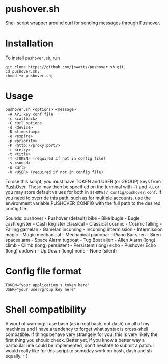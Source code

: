 pushover.sh
===========

Shell script wrapper around curl for sending messages through [Pushover][1].

Installation
============

To install `pushover.sh`, run

```
git clone https://github.com/jnwatts/pushover.sh.git;
cd pushover.sh;
chmod +x pushover.sh;
```

Usage
=====

    pushover.sh <options> <message>
	 -A API key conf file
     -c <callback>
	 -C curl options
     -d <device>
     -D <timestamp>
     -e <expire>
     -p <priority>
	 -P <http://proxy:port/>
     -r <retry>
     -t <title>
     -T <TOKEN> (required if not in config file)
     -s <sound>
     -u <url>
     -U <USER> (required if not in config file)

To use this script, you must have TOKEN and USER (or GROUP) keys from [PushOver][1]. These may then be specified on the terminal with `-T` and `-U`, or you may store default values for both in `${HOME}/.config/pushover.conf`. If you need to override this path, such as for multiple accounts, use the environment variable PUSHOVER_CONFIG with the full path to the desired config file.

Sounds:
    pushover - Pushover (default)
	bike - Bike
	bugle - Bugle
	cashregister - Cash Register
	classical - Classical
	cosmic - Cosmic
	falling - Falling
	gamelan - Gamelan
	incoming - Incoming
	intermission - Intermission
	magic - Magic
	mechanical - Mechanical
	pianobar - Piano Bar
	siren - Siren
	spacealarm - Space Alarm
	tugboat - Tug Boat
	alien - Alien Alarm (long)
    climb - Climb (long)
	persistent - Persistent (long)
	echo - Pushover Echo (long)
	updown - Up Down (long)
	none - None (silent) 


Config file format
==================

    TOKEN="your application's token here"
    USER="your user/group key here"

Shell compatibility
===================

A word of warning: I use bash (as in real bash, not dash) on all of my machines and I have a tendency to forget what syntax is cross-shell compatible. If things behave very strangely for you, this is very likely the first thing you should check. Better yet, if you know a better way a particular line could be implemented, don't hesitate to submit a patch. I would really like for this script to someday work on bash, dash and sh equally. :-)

[1]: http://www.pushover.net
